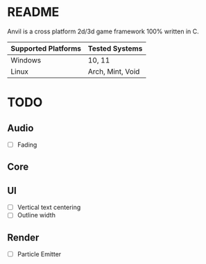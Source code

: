 # README

Anvil is a cross platform 2d/3d game framework 100% written in C.

| Supported Platforms | Tested Systems   |
|---------------------|------------------|
| Windows             | 10, 11           |
| Linux               | Arch, Mint, Void |

# TODO

## Audio
- [ ] Fading

## Core

## UI
- [ ] Vertical text centering
- [ ] Outline width

## Render
- [ ] Particle Emitter
